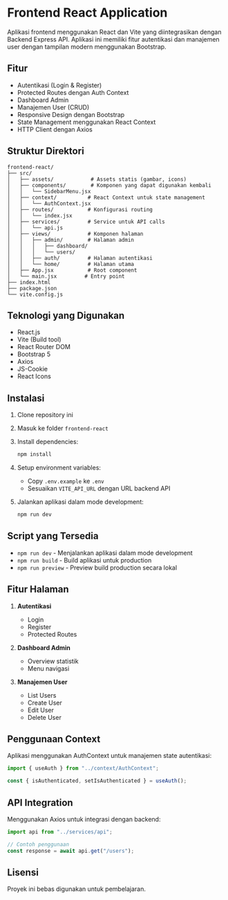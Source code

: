# Frontend React Application

Aplikasi frontend menggunakan React dan Vite yang diintegrasikan dengan Backend Express API. Aplikasi ini memiliki fitur autentikasi dan manajemen user dengan tampilan modern menggunakan Bootstrap.

## Fitur

- Autentikasi (Login & Register)
- Protected Routes dengan Auth Context
- Dashboard Admin
- Manajemen User (CRUD)
- Responsive Design dengan Bootstrap
- State Management menggunakan React Context
- HTTP Client dengan Axios

## Struktur Direktori

```
frontend-react/
├── src/
│   ├── assets/            # Assets statis (gambar, icons)
│   ├── components/        # Komponen yang dapat digunakan kembali
│   │   └── SidebarMenu.jsx
│   ├── context/          # React Context untuk state management
│   │   └── AuthContext.jsx
│   ├── routes/           # Konfigurasi routing
│   │   └── index.jsx
│   ├── services/         # Service untuk API calls
│   │   └── api.js
│   ├── views/            # Komponen halaman
│   │   ├── admin/        # Halaman admin
│   │   │   ├── dashboard/
│   │   │   └── users/
│   │   ├── auth/         # Halaman autentikasi
│   │   └── home/         # Halaman utama
│   ├── App.jsx           # Root component
│   └── main.jsx         # Entry point
├── index.html
├── package.json
└── vite.config.js
```

## Teknologi yang Digunakan

- React.js
- Vite (Build tool)
- React Router DOM
- Bootstrap 5
- Axios
- JS-Cookie
- React Icons

## Instalasi

1. Clone repository ini
2. Masuk ke folder `frontend-react`
3. Install dependencies:
   ```bash
   npm install
   ```
4. Setup environment variables:

   - Copy `.env.example` ke `.env`
   - Sesuaikan `VITE_API_URL` dengan URL backend API

5. Jalankan aplikasi dalam mode development:
   ```bash
   npm run dev
   ```

## Script yang Tersedia

- `npm run dev` - Menjalankan aplikasi dalam mode development
- `npm run build` - Build aplikasi untuk production
- `npm run preview` - Preview build production secara lokal

## Fitur Halaman

1. **Autentikasi**

   - Login
   - Register
   - Protected Routes

2. **Dashboard Admin**
   - Overview statistik
   - Menu navigasi
3. **Manajemen User**
   - List Users
   - Create User
   - Edit User
   - Delete User

## Penggunaan Context

Aplikasi menggunakan AuthContext untuk manajemen state autentikasi:

```javascript
import { useAuth } from "../context/AuthContext";

const { isAuthenticated, setIsAuthenticated } = useAuth();
```

## API Integration

Menggunakan Axios untuk integrasi dengan backend:

```javascript
import api from "../services/api";

// Contoh penggunaan
const response = await api.get("/users");
```

## Lisensi

Proyek ini bebas digunakan untuk pembelajaran.
